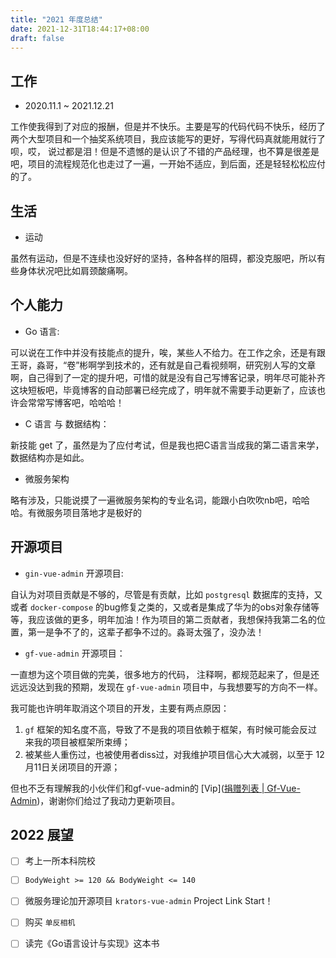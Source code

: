 ```yaml
---
title: "2021 年度总结"
date: 2021-12-31T18:44:17+08:00
draft: false
---
```


<!--more-->

## 工作

- 2020.11.1 ~ 2021.12.21

工作使我得到了对应的报酬，但是并不快乐。主要是写的代码代码不快乐，经历了两个大型项目和一个抽奖系统项目，我应该能写的更好，写得代码真就能用就行了呗，哎， 说过都是泪！但是不遗憾的是认识了不错的产品经理，也不算是很差是吧，项目的流程规范化也走过了一遍，一开始不适应，到后面，还是轻轻松松应付的了。

## 生活

- 运动

虽然有运动，但是不连续也没好好的坚持，各种各样的阻碍，都没克服吧，所以有些身体状况吧比如肩颈酸痛啊。

## 个人能力

- Go 语言:

可以说在工作中并没有技能点的提升，唉，某些人不给力。在工作之余，还是有跟王哥，淼哥，“卷”彬啊学到技术的，还有就是自己看视频啊，研究别人写的文章啊，自己得到了一定的提升吧，可惜的就是没有自己写博客记录，明年尽可能补齐这块短板吧，毕竟博客的自动部署已经完成了，明年就不需要手动更新了，应该也许会常常写博客吧，哈哈哈！

- C 语言 与 数据结构：

新技能 get 了，虽然是为了应付考试，但是我也把C语言当成我的第二语言来学，数据结构亦是如此。

- 微服务架构

略有涉及，只能说摸了一遍微服务架构的专业名词，能跟小白吹吹nb吧，哈哈哈。有微服务项目落地才是极好的

## 开源项目

- `gin-vue-admin` 开源项目: 

自认为对项目贡献是不够的，尽管是有贡献，比如 `postgresql` 数据库的支持，又或者 `docker-compose` 的bug修复之类的，又或者是集成了华为的obs对象存储等等，我应该做的更多，明年加油！作为项目的第二贡献者，我想保持我第二名的位置，第一是争不了的，这辈子都争不过的。淼哥太强了，没办法！

- `gf-vue-admin` 开源项目：

一直想为这个项目做的完美，很多地方的代码， 注释啊，都规范起来了，但是还远远没达到我的预期，发现在 `gf-vue-admin` 项目中，与我想要写的方向不一样。

我可能也许明年取消这个项目的开发，主要有两点原因：

1. `gf` 框架的知名度不高，导致了不是我的项目依赖于框架，有时候可能会反过来我的项目被框架所束缚；
2. 被某些人重伤过，也被使用者diss过，对我维护项目信心大大减弱，以至于 12月11日关闭项目的开源；

但也不乏有理解我的小伙伴们和gf-vue-admin的 [Vip]([捐赠列表 | Gf-Vue-Admin](https://gf-vue-admin.com/docs/coffee))，谢谢你们给过了我动力更新项目。

## 2022 展望

- [ ] 考上一所本科院校
- [ ] `BodyWeight >= 120 && BodyWeight <= 140`
- [ ] 微服务理论加开源项目 `krators-vue-admin` Project Link Start！
- [ ] 购买 `单反相机` 
- [ ] 读完《Go语言设计与实现》这本书

